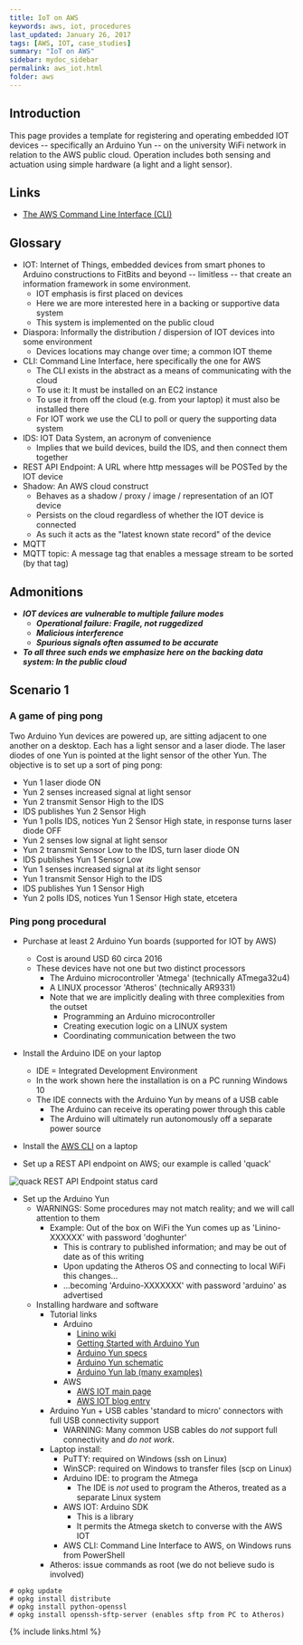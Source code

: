 ```yaml
---
title: IoT on AWS
keywords: aws, iot, procedures
last_updated: January 26, 2017
tags: [AWS, IOT, case_studies]
summary: "IoT on AWS"
sidebar: mydoc_sidebar
permalink: aws_iot.html
folder: aws
---
```



## Introduction


This page provides a template for registering and operating embedded IOT devices -- specifically 
an Arduino Yun -- on the university WiFi network in relation to the AWS public cloud. Operation 
includes both sensing and actuation using simple hardware (a light and a light sensor). 


## Links


- [The AWS Command Line Interface (CLI)](http://aws.amazon.com/cli)


## Glossary


- IOT: Internet of Things, embedded devices from smart phones to Arduino constructions to FitBits
and beyond -- limitless -- that create an information framework in some environment. 
  - IOT emphasis is first placed on devices 
  - Here we are more interested here in a backing or supportive data system 
  - This system is implemented on the public cloud
- Diaspora: Informally the distribution / dispersion of IOT devices into some environment
  - Devices locations may change over time; a common IOT theme
- CLI: Command Line Interface, here specifically the one for AWS 
  - The CLI exists in the abstract as a means of communicating with the cloud
  - To use it: It must be installed on an EC2 instance 
  - To use it from off the cloud (e.g. from your laptop) it must also be installed there
  - For IOT work we use the CLI to poll or query the supporting data system
- IDS: IOT Data System, an acronym of convenience
  - Implies that we build devices, build the IDS, and then connect them together
- REST API Endpoint: A URL where http messages will be POSTed by the IOT device
- Shadow: An AWS cloud construct 
    - Behaves as a shadow / proxy / image / representation of an IOT device
    - Persists on the cloud regardless of whether the IOT device is connected
    - As such it acts as the "latest known state record" of the device
- MQTT
- MQTT topic: A message tag that enables a message stream to be sorted (by that tag)


## Admonitions


- ***IOT devices are vulnerable to multiple failure modes***
  - ***Operational failure: Fragile, not ruggedized***
  - ***Malicious interference***
  - ***Spurious signals often assumed to be accurate***
- ***To all three such ends we emphasize here on the backing data system: In the public cloud***


## Scenario 1


### A game of ping pong 


Two Arduino Yun devices are powered up, are sitting adjacent to one another on a desktop. 
Each has a light sensor and a laser diode. The laser diodes of one Yun is pointed at the
light sensor of the other Yun.  The objective is to set up a sort of ping pong: 


- Yun 1 laser diode ON
- Yun 2 senses increased signal at light sensor
- Yun 2 transmit Sensor High to the IDS
- IDS publishes Yun 2 Sensor High 
- Yun 1 polls IDS, notices Yun 2 Sensor High state, in response turns laser diode OFF
- Yun 2 senses low signal at light sensor
- Yun 2 transmit Sensor Low to the IDS, turn laser diode ON
- IDS publishes Yun 1 Sensor Low
- Yun 1 senses increased signal at *its* light sensor
- Yun 1 transmit Sensor High to the IDS
- IDS publishes Yun 1 Sensor High
- Yun 2 polls IDS, notices Yun 1 Sensor High state, etcetera


### Ping pong procedural


- Purchase at least 2 Arduino Yun boards (supported for IOT by AWS)
  - Cost is around USD 60 circa 2016
  - These devices have not one but two distinct processors
    - The Arduino microcontroller 'Atmega' (technically ATmega32u4)
    - A LINUX processor 'Atheros' (technically AR9331)
    - Note that we are implicitly dealing with three complexities from the outset
      - Programming an Arduino microcontroller
      - Creating execution logic on a LINUX system
      - Coordinating communication between the two


- Install the Arduino IDE on your laptop
  - IDE = Integrated Development Environment
  - In the work shown here the installation is on a PC running Windows 10
  - The IDE connects with the Arduino Yun by means of a USB cable
    - The Arduino can receive its operating power through this cable
    - The Arduino will ultimately run autonomously off a separate power source 


- Install the [AWS CLI](http://aws.amazon.com/cli) on a laptop


- Set up a REST API endpoint on AWS; our example is called 'quack' 


![quack REST API Endpoint status card](/documentation/images/aws/aws_iot_001_quack_endpoint_synopsis.png)


- Set up the Arduino Yun
  - WARNINGS: Some procedures may not match reality; and we will call attention to them
    - Example: Out of the box on WiFi the Yun comes up as 'Linino-XXXXXX' with password 'doghunter'
      - This is contrary to published information; and may be out of date as of this writing
      - Upon updating the Atheros OS and connecting to local WiFi this changes...
      - ...becoming 'Arduino-XXXXXXX' with password 'arduino' as advertised
  - Installing hardware and software 
    - Tutorial links
      - Arduino
        - [Linino wiki](http://wiki.linino.org)
        - [Getting Started with Arduino Yun](http://www.arduino.cc/en/Guide/ArduinoYun)
        - [Arduino Yun specs](http://www.arduino.org/products/4-arduino-boards/arduino-yun)
        - [Arduino Yun schematic](http://cdn.sparkfun.com/datasheets/Dev/Arduino/Boards/arduino-Yun-schematic.pdf)
        - [Arduino Yun lab (many examples)](http://labs.arduino.org/Arduino%20Yun)
      - AWS
        - [AWS IOT main page](http://aws.amazon.com/iot)
        - [AWS IOT blog entry](http://aws.amazon.com/blogs/aws/category/aws-iot)
    - Arduino Yun + USB cables 'standard to micro' connectors with full USB connectivity support
      - WARNING: Many common USB cables do *not* support full connectivity and *do not work*.
    - Laptop install:
      - PuTTY: required on Windows (ssh on Linux)
      - WinSCP: required on Windows to transfer files (scp on Linux)
      - Arduino IDE: to program the Atmega 
        - The IDE is *not* used to program the Atheros, treated as a separate Linux system
      - AWS IOT: Arduino SDK
        - This is a library 
        - It permits the Atmega sketch to converse with the AWS IOT
      - AWS CLI: Command Line Interface to AWS, on Windows runs from PowerShell
    - Atheros: issue commands as root (we do not believe sudo is involved)
```
# opkg update 
# opkg install distribute 
# opkg install python-openssl 
# opkg install openssh-sftp-server (enables sftp from PC to Atheros) 
```

    


{% include links.html %}

